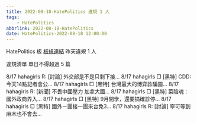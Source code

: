 ```yaml
---
title: 2022-08-18-HatePolitics 違規 1 人
tags:
    - HatePolitics
abbrlink: 2022-08-18-HatePolitics
date: HatePolitics-2022-08-18 12:00:00
---
```

HatePolitics 板 [板規連結](https://www.ptt.cc/bbs/HatePolitics/M.1617115262.A.D60.html)
昨天違規 1 人
<!-- more -->

違規清單
單日不得超過 5 篇

8/17 hahagirls R: [討論] 外交部是不是只剩下接…
8/17 hahagirls □ [黑特] CDD:今天14點記者會公…
8/17 hahagirls □ [黑特] 台灣最大的博弈詐騙園…
8/17 hahagirls R: [新聞] 不畏中國壓力 加拿大國…
8/17 hahagirls □ [黑特] 菜陰魂：國外政商界入…
8/17 hahagirls □ [黑特] 9月開學，還要搞確診停…
8/17 hahagirls □ [黑特] 國外ㄧ團接一團來台免3…
8/17 hahagirls R: [討論] 寧可等到麻木也不會去…